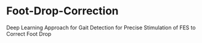# Foot-Drop-Correction
Deep Learning Approach for Gait Detection for Precise Stimulation of FES to Correct Foot Drop
